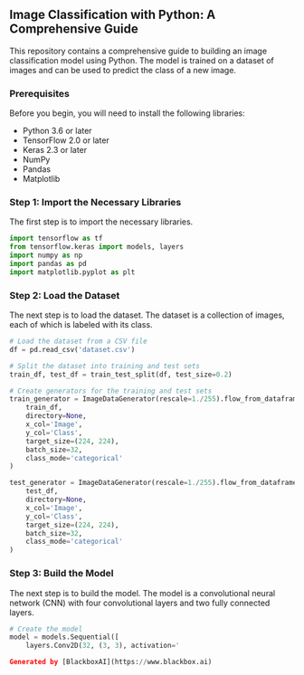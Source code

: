  ## Image Classification with Python: A Comprehensive Guide

This repository contains a comprehensive guide to building an image classification model using Python. The model is trained on a dataset of images and can be used to predict the class of a new image.

### Prerequisites

Before you begin, you will need to install the following libraries:

* Python 3.6 or later
* TensorFlow 2.0 or later
* Keras 2.3 or later
* NumPy
* Pandas
* Matplotlib

### Step 1: Import the Necessary Libraries

The first step is to import the necessary libraries.

```python
import tensorflow as tf
from tensorflow.keras import models, layers
import numpy as np
import pandas as pd
import matplotlib.pyplot as plt
```

### Step 2: Load the Dataset

The next step is to load the dataset. The dataset is a collection of images, each of which is labeled with its class.

```python
# Load the dataset from a CSV file
df = pd.read_csv('dataset.csv')

# Split the dataset into training and test sets
train_df, test_df = train_test_split(df, test_size=0.2)

# Create generators for the training and test sets
train_generator = ImageDataGenerator(rescale=1./255).flow_from_dataframe(
    train_df,
    directory=None,
    x_col='Image',
    y_col='Class',
    target_size=(224, 224),
    batch_size=32,
    class_mode='categorical'
)

test_generator = ImageDataGenerator(rescale=1./255).flow_from_dataframe(
    test_df,
    directory=None,
    x_col='Image',
    y_col='Class',
    target_size=(224, 224),
    batch_size=32,
    class_mode='categorical'
)
```

### Step 3: Build the Model

The next step is to build the model. The model is a convolutional neural network (CNN) with four convolutional layers and two fully connected layers.

```python
# Create the model
model = models.Sequential([
    layers.Conv2D(32, (3, 3), activation='

Generated by [BlackboxAI](https://www.blackbox.ai)